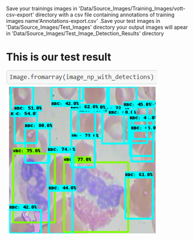 Save your trainings images in 'Data/Source_Images/Training_Images/vott-csv-export' directory with a csv file containing annotations of training images name'Annotations-export.csv' .Save your test images in 'Data/Source_Images/Test_Images' directory your output images will apear in 'Data/Source_Images/Test_Image_Detection_Results' directory
  

# This is our test result
  
![alt text](https://github.com/sachin327/object-detection-using-tensorflow-API/blob/main/images/test_5.png)
  
